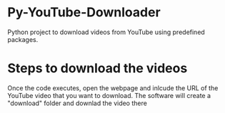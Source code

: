 # Py-YouTube-Downloader
Python project to download videos from YouTube using predefined packages.

# Steps to download the videos
Once the code executes, open the webpage and inlcude the URL of the YouTube video that you want to download.
The software will create a "download" folder and downlad the video there
